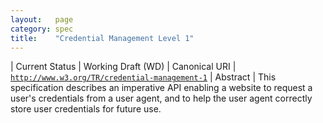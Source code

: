 ```yaml
---
layout:   page
category: spec
title:    "Credential Management Level 1"
---
```


| Current Status | Working Draft (WD)
| Canonical URI | [`http://www.w3.org/TR/credential-management-1`](http://www.w3.org/TR/credential-management-1)
| Abstract | This specification describes an imperative API enabling a website to request a user's credentials from a user agent, and to help the user agent correctly store user credentials for future use.